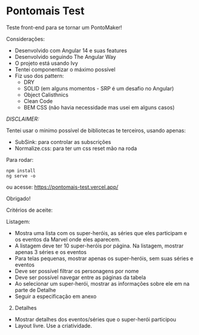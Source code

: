 # Pontomais Test

Teste front-end para se tornar um PontoMaker!

Considerações:

- Desenvolvido com Angular 14 e suas features
- Desenvolvido seguindo The Angular Way
- O projeto está usando Ivy
- Tentei componentizar o máximo possível
- Fiz uso dos pattern:
  - DRY
  - SOLID (em alguns momentos - SRP é um desafio no Angular)
  - Object Calisthnics
  - Clean Code
  - BEM CSS (não havia necessidade mas usei em alguns casos)

_DISCLAIMER:_

Tentei usar o minimo possível de bibliotecas te terceiros, usando apenas:

- SubSink: para controlar as subscrições
- Normalize.css: para ter um css reset mão na roda

Para rodar:

```
npm install
ng serve -o
```

ou acesse:
https://pontomais-test.vercel.app/

Obrigado!

Critérios de aceite:

Listagem:

- Mostra uma lista com os super-heróis, as séries que eles participam e os eventos
  da Marvel onde eles aparecem.
- A listagem deve ter 10 super-heróis por página. Na listagem, mostrar apenas 3
  séries e os eventos
- Para telas pequenas, mostrar apenas os super-heróis, sem suas séries e eventos
- Deve ser possível filtrar os personagens por nome
- Deve ser possível navegar entre as páginas da tabela
- Ao selecionar um super-herói, mostrar as informações sobre ele em na parte de
  Detalhe
- Seguir a especificação em anexo

2. Detalhes

- Mostrar detalhes dos eventos/séries que o super-herói participou
- Layout livre. Use a criatividade.
